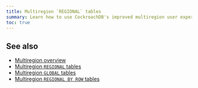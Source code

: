 ```yaml
---
title: Multiregion `REGIONAL` tables
summary: Learn how to use CockroachDB's improved multiregion user experience.
toc: true
---
```


## See also

- [Multiregion overview](multiregion-overview.md)
- [Multiregion `REGIONAL` tables](multiregion-regional-tables.md)
- [Multiregion `GLOBAL` tables](multiregion-global-tables.md)
- [Multiregion `REGIONAL BY ROW` tables](multiregion-regional-by-row-tables.md)
